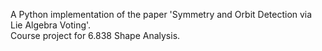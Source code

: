 A Python implementation of the paper 'Symmetry and Orbit Detection via Lie Algebra Voting'. <br>
Course project for 6.838 Shape Analysis.
